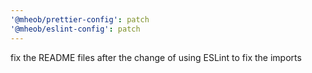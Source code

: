 ```yaml
---
'@mheob/prettier-config': patch
'@mheob/eslint-config': patch
---
```


fix the README files after the change of using ESLint to fix the imports
